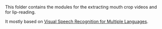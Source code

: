This folder contains the modules for the extracting mouth crop videos and for lip-reading. 

It mostly based on [Visual Speech Recognition for Multiple Languages](https://github.com/mpc001/Visual_Speech_Recognition_for_Multiple_Languages).
